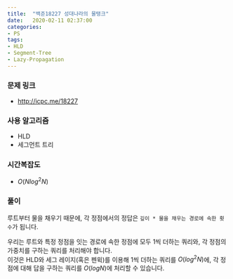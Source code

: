 ```yaml
---
title:  "백준18227 성대나라의 물탱크"
date:   2020-02-11 02:37:00
categories:
- PS
tags:
- HLD
- Segment-Tree
- Lazy-Propagation
---
```


### 문제 링크
* http://icpc.me/18227

### 사용 알고리즘
* HLD
* 세그먼트 트리

### 시간복잡도
* $O(N log^2 N)$

### 풀이
루트부터 물을 채우기 때문에, 각 정점에서의 정답은 `깊이 * 물을 채우는 경로에 속한 횟수`가 됩니다.

우리는 루트와 특정 정점을 잇는 경로에 속한 정점에 모두 1씩 더하는 쿼리와, 각 정점의 가중치를 구하는 쿼리를 처리해야 합니다.<br>
이것은 HLD와 세그 레이지(혹은 펜윅)를 이용해 1씩 더하는 쿼리를 $O(log^2 N)$에, 각 정점에 대해 답을 구하는 쿼리를 $O(log N)$에 처리할 수 있습니다.
